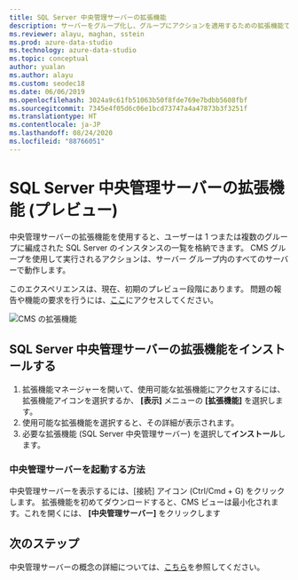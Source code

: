```yaml
---
title: SQL Server 中央管理サーバーの拡張機能
description: サーバーをグループ化し、グループにアクションを適用するための拡張機能である SQL Server Central Management Servers 拡張機能 (プレビュー) をインストールして使用する方法について説明します。
ms.reviewer: alayu, maghan, sstein
ms.prod: azure-data-studio
ms.technology: azure-data-studio
ms.topic: conceptual
author: yualan
ms.author: alayu
ms.custom: seodec18
ms.date: 06/06/2019
ms.openlocfilehash: 3024a9c61fb51063b50f8fde769e7bdbb5608fbf
ms.sourcegitcommit: 7345e4f05d6c06e1bcd73747a4a47873b3f3251f
ms.translationtype: HT
ms.contentlocale: ja-JP
ms.lasthandoff: 08/24/2020
ms.locfileid: "88766051"
---
```

# <a name="sql-server-central-management-servers-extension-preview"></a>SQL Server 中央管理サーバーの拡張機能 (プレビュー)

中央管理サーバーの拡張機能を使用すると、ユーザーは 1 つまたは複数のグループに編成された SQL Server のインスタンスの一覧を格納できます。 CMS グループを使用して実行されるアクションは、サーバー グループ内のすべてのサーバーで動作します。

このエクスペリエンスは、現在、初期のプレビュー段階にあります。 問題の報告や機能の要求を行うには、[ここ](https://github.com/microsoft/azuredatastudio/issues)にアクセスしてください。

![CMS の拡張機能](media/sql-server-cms-extension/cms-list.png)

## <a name="install-the-sql-server-central-management-servers-extension"></a>SQL Server 中央管理サーバーの拡張機能をインストールする

1. 拡張機能マネージャーを開いて、使用可能な拡張機能にアクセスするには、拡張機能アイコンを選択するか、 **[表示]** メニューの **[拡張機能]** を選択します。
2. 使用可能な拡張機能を選択すると、その詳細が表示されます。
1. 必要な拡張機能 (SQL Server 中央管理サーバー) を選択して**インストール**します。

### <a name="how-do-i-start-central-management-servers"></a>中央管理サーバーを起動する方法
 中央管理サーバーを表示するには、[接続] アイコン (Ctrl/Cmd + G) をクリックします。 拡張機能を初めてダウンロードすると、CMS ビューは最小化されます。これを開くには、 **[中央管理サーバー]** をクリックします

## <a name="next-steps"></a>次のステップ
中央管理サーバーの概念の詳細については、[こちら](../ssms/register-servers/create-a-central-management-server-and-server-group.md)を参照してください。